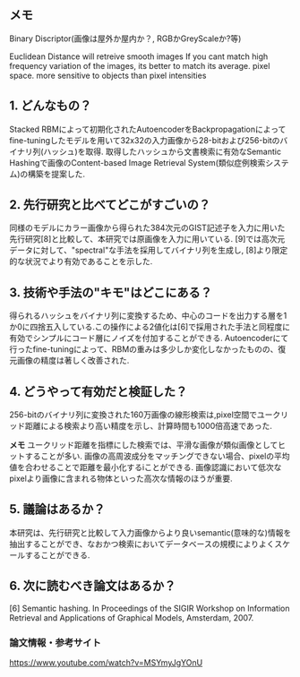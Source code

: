## メモ
Binary Discriptor(画像は屋外か屋内か？, RGBかGreyScaleか?等)

Euclidean Distance will retreive smooth images 
If you cant match high frequency variation of the images, its better to match its average. pixel space. more sensitive to objects than pixel intensities

## 1. どんなもの？
Stacked RBMによって初期化されたAutoencoderをBackpropagationによってfine-tuningしたモデルを用いて32x32の入力画像から28-bitおよび256-bitのバイナリ列(ハッシュ)を取得.
取得したハッシュから文書検索に有効なSemantic Hashingで画像のContent-based Image Retrieval System(類似症例検索システム)の構築を提案した.

## 2. 先行研究と比べてどこがすごいの？
同様のモデルにカラー画像から得られた384次元のGIST記述子を入力に用いた先行研究[8]と比較して、本研究では原画像を入力に用いている.
[9]では高次元データに対して、"spectral"な手法を採用してバイナリ列を生成し, [8]より限定的な状況でより有効であることを示した.

## 3. 技術や手法の"キモ"はどこにある？
得られるハッシュをバイナリ列に変換するため、中心のコードを出力する層を1か0に四捨五入している.この操作による2値化は[6]で採用された手法と同程度に有効でシンプルにコード層にノイズを付加することができる.
Autoencoderにて行ったfine-tuningによって、RBMの重みは多少しか変化しなかったものの、復元画像の精度は著しく改善された.

## 4. どうやって有効だと検証した？
256-bitのバイナリ列に変換された160万画像の線形検索は,pixel空間でユークリッド距離による検索より高い精度を示し、計算時間も1000倍高速であった.

**メモ** ユークリッド距離を指標にした検索では、平滑な画像が類似画像としてヒットすることが多い. 画像の高周波成分をマッチングできない場合、pixelの平均値を合わせることで距離を最小化するiことができる. 画像認識において低次なpixelより画像に含まれる物体といった高次な情報のほうが重要.


## 5. 議論はあるか？
本研究は、先行研究と比較して入力画像からより良いsemantic(意味的な)情報を抽出することができ、なおかつ検索においてデータベースの規模によりよくスケールすることができる.

## 6. 次に読むべき論文はあるか？
[6] Semantic hashing. In Proceedings of the SIGIR Workshop on Information Retrieval and Applications of Graphical Models, Amsterdam, 2007.

### 論文情報・参考サイト
https://www.youtube.com/watch?v=MSYmyJgYOnU

